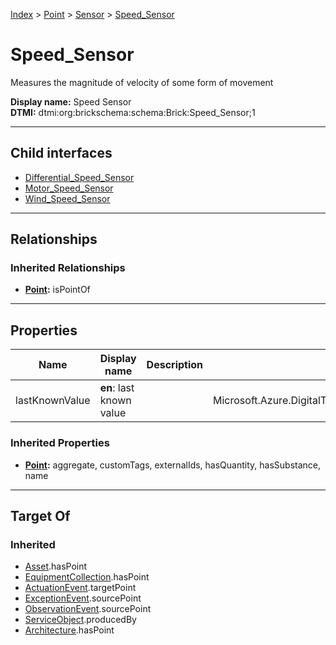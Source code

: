 [Index](../../../index.md) > [Point](../../Point.md) > [Sensor](../Sensor.md) > [Speed_Sensor](#)
# Speed_Sensor

Measures the magnitude of velocity of some form of movement


**Display name:** Speed Sensor<br />
**DTMI:** dtmi:org:brickschema:schema:Brick:Speed_Sensor;1

---

## Child interfaces
* [Differential_Speed_Sensor](Differential_Speed_Sensor.md)
* [Motor_Speed_Sensor](Motor_Speed_Sensor.md)
* [Wind_Speed_Sensor](Wind_Speed_Sensor.md)

---

## Relationships

### Inherited Relationships
* **[Point](../../Point.md):** isPointOf

---

## Properties

|Name|Display name|Description|Schema|Writable|
|-|-|-|-|-|
|lastKnownValue|**en**: last known value||Microsoft.Azure.DigitalTwins.Parser.Models.DTObjectInfo|True|
### Inherited Properties
* **[Point](../../Point.md):** aggregate, customTags, externalIds, hasQuantity, hasSubstance, name

---

## Target Of
### Inherited
* [Asset](../../../Asset/Asset.md).hasPoint
* [EquipmentCollection](../../../Collection/EquipmentCollection.md).hasPoint
* [ActuationEvent](../../../Event/PointEvent/ActuationEvent.md).targetPoint
* [ExceptionEvent](../../../Event/PointEvent/ExceptionEvent.md).sourcePoint
* [ObservationEvent](../../../Event/PointEvent/ObservationEvent.md).sourcePoint
* [ServiceObject](../../../Information/ServiceObject/ServiceObject.md).producedBy
* [Architecture](../../../Space/Architecture/Architecture.md).hasPoint
